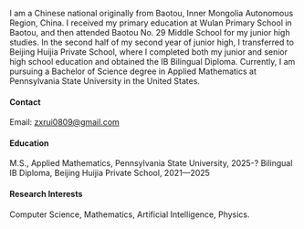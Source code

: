 
I am a Chinese national originally from Baotou, Inner Mongolia Autonomous Region, China. I received my primary education at Wulan Primary School in Baotou, and then attended Baotou No. 29 Middle School for my junior high studies. In the second half of my second year of junior high, I transferred to Beijing Huijia Private School, where I completed both my junior and senior high school education and obtained the IB Bilingual Diploma. Currently, I am pursuing a Bachelor of Science degree in Applied Mathematics at Pennsylvania State University in the United States.

#### Contact

Email: zxrui0809@gmail.com

#### Education
M.S., Applied Mathematics, Pennsylvania State University, 2025-?
Bilingual IB Diploma, Beijing Huijia Private School, 2021—2025

#### Research Interests
Computer Science, Mathematics, Artificial Intelligence, Physics.


